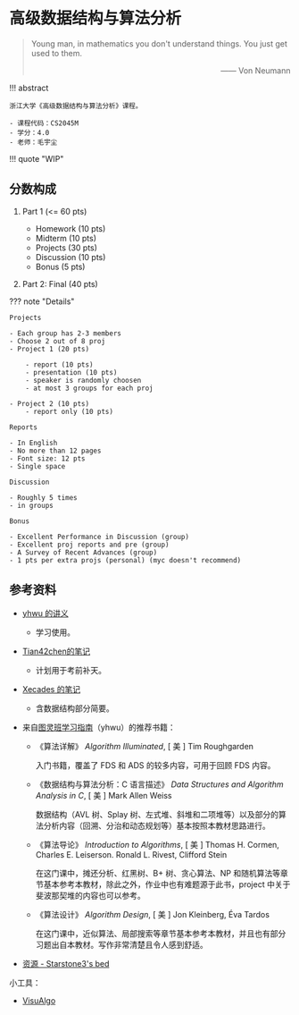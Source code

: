 # 高级数据结构与算法分析

> Young man, in mathematics you don't understand things. You just get used to them.
>
> <p style="text-align: right">—— Von Neumann</p>

!!! abstract

    浙江大学《高级数据结构与算法分析》课程。

    - 课程代码：CS2045M
    - 学分：4.0
    - 老师：毛宇尘

!!! quote "WIP"

## 分数构成

1. Part 1 (<= 60 pts)
    - Homework (10 pts)
    - Midterm (10 pts)
    - Projects (30 pts)
    - Discussion (10 pts)
    - Bonus (5 pts)

2. Part 2: Final (40 pts)

??? note "Details"

    Projects

    - Each group has 2-3 members
    - Choose 2 out of 8 proj
    - Project 1 (20 pts)

        - report (10 pts)
        - presentation (10 pts)
        - speaker is randomly choosen
        - at most 3 groups for each proj

    - Project 2 (10 pts)
        - report only (10 pts)

    Reports

    - In English
    - No more than 12 pages
    - Font size: 12 pts
    - Single space

    Discussion

    - Roughly 5 times
    - in groups

    Bonus

    - Excellent Performance in Discussion (group)
    - Excellent proj reports and pre (group)
    - A Survey of Recent Advances (group)
    - 1 pts per extra projs (personal) (myc doesn't recommend)

## 参考资料

- [yhwu 的讲义](https://yhwu-is.github.io/Teach/tcs/ads/ads/)
    - 学习使用。

- [Tian42chen的笔记](https://github.com/Tian42chen/Transcription-Malfunctioned/blob/main/_Finalized_Notes/ADS.pdf)
    - 计划用于考前补天。

- [Xecades 的笔记](https://note.xecades.xyz/cs/ads)
    - 含数据结构部分简要。

- 来自[图灵班学习指南](https://zju-turing.github.io/TuringCourses/major/advanced_data_structure/)（yhwu）的推荐书籍：
    - 《算法详解》 _Algorithm Illuminated_, [ 美 ] Tim Roughgarden

        入门书籍，覆盖了 FDS 和 ADS 的较多内容，可用于回顾 FDS 内容。

    - 《数据结构与算法分析：C 语言描述》 _Data Structures and Algorithm Analysis in C_, [ 美 ] Mark Allen Weiss

        数据结构（AVL 树、Splay 树、左式堆、斜堆和二项堆等）以及部分的算法分析内容（回溯、分治和动态规划等）基本按照本教材思路进行。

    - 《算法导论》 _Introduction to Algorithms_, [ 美 ] Thomas H. Cormen, Charles E. Leiserson. Ronald L. Rivest, Clifford Stein

        在这门课中，摊还分析、红黑树、B+ 树、贪心算法、NP 和随机算法等章节基本参考本教材，除此之外，作业中也有难题源于此书，project 中关于斐波那契堆的内容也可以参考。

    - 《算法设计》 _Algorithm Design_, [ 美 ] Jon Kleinberg, Éva Tardos

        在这门课中，近似算法、局部搜索等章节基本参考本教材，并且也有部分习题出自本教材。写作非常清楚且令人感到舒适。

- [资源 - Starstone3's bed](https://starstone3.github.io/incourse/ADS/resource/)

小工具：

- [VisuAlgo](https://visualgo.net/zh)
